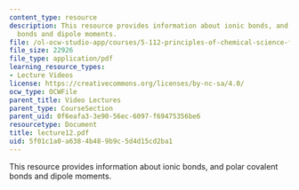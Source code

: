```yaml
---
content_type: resource
description: This resource provides information about ionic bonds, and polar covalent
  bonds and dipole moments.
file: /ol-ocw-studio-app/courses/5-112-principles-of-chemical-science-fall-2005/5f01c1a0a6384b489b9c5d4d15cd2ba1_lecture12.pdf
file_size: 22926
file_type: application/pdf
learning_resource_types:
- Lecture Videos
license: https://creativecommons.org/licenses/by-nc-sa/4.0/
ocw_type: OCWFile
parent_title: Video Lectures
parent_type: CourseSection
parent_uid: 0f6eafa3-3e90-56ec-6097-f69475356be6
resourcetype: Document
title: lecture12.pdf
uid: 5f01c1a0-a638-4b48-9b9c-5d4d15cd2ba1
---
```

This resource provides information about ionic bonds, and polar covalent bonds and dipole moments.